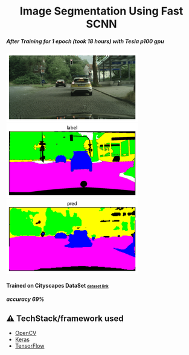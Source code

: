 <h1 align="center">Image Segmentation Using Fast SCNN</h1>

<h5> After Training for 1 epoch (took 18 hours) with Tesla p100 gpu </h5>
<img src="https://github.com/Akhil-Tony/Image_Segmentation-Fast_SCNN-Research-Paper-Custom-Build/blob/master/image1.png" >
<img src="https://github.com/Akhil-Tony/Image_Segmentation-Fast_SCNN-Research-Paper-Custom-Build/blob/master/label1.png" >
<img src="https://github.com/Akhil-Tony/Image_Segmentation-Fast_SCNN-Research-Paper-Custom-Build/blob/master/pred1.png" >

<h4> Trained on Cityscapes DataSet <a href src="https://www.cityscapes-dataset.com/" style="font-size:10px;" >dataset link </a> </h4>
<h5>accuracy 69% </h5>

## :warning: TechStack/framework used

- [OpenCV](https://opencv.org/)
- [Keras](https://keras.io/)
- [TensorFlow](https://www.tensorflow.org/)
